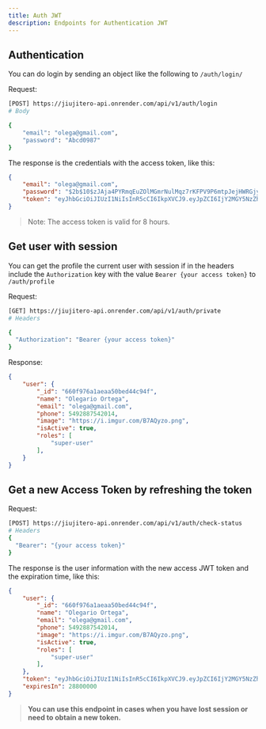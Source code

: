 ```yaml
---
title: Auth JWT
description: Endpoints for Authentication JWT
---
```


## Authentication

You can do login by sending an object like the following to `/auth/login/`

Request:

```sh
[POST] https://jiujitero-api.onrender.com/api/v1/auth/login
# Body

{
	"email": "olega@gmail.com",	
	"password": "Abcd0987"
}
```

The response is the credentials with the access token, like this:

```json
{
	"email": "olega@gmail.com",
	"password": "$2b$10$zJAja4PYRmqEuZOlMGmrNulMqz7rKFPV9P6mtpJejHWRGjy1QO07S",
	"token": "eyJhbGciOiJIUzI1NiIsInR5cCI6IkpXVCJ9.eyJpZCI6IjY2MGY5NzZhMWFlYWE1MGJlZDQ0Yzk0ZiIsImlhdCI6MTcxMjI5OTg2MCwiZXhwIjoxNzEyMzI4NjYwfQ.CbyX4NSX1IZbPyMat9TQcogAvGG1SzZmhN9gi8_wmls"
}
```

> Note: The access token is valid for 8 hours.

## Get user with session

You can get the profile the current user with session if in the headers include the `Authorization` key with the value `Bearer {your access token}` to `/auth/profile`

Request:

```sh
[GET] https://jiujitero-api.onrender.com/api/v1/auth/private
# Headers

{
  "Authorization": "Bearer {your access token}"
}
```

Response:

```json
{
    "user": {
        "_id": "660f976a1aeaa50bed44c94f",
        "name": "Olegario Ortega",
        "email": "olega@gmail.com",
        "phone": 5492887542014,
        "image": "https://i.imgur.com/B7AQyzo.png",
        "isActive": true,
        "roles": [
            "super-user"
        ],
    }
}
```

## Get a new Access Token by refreshing the token

Request:

```sh
[POST] https://jiujitero-api.onrender.com/api/v1/auth/check-status
# Headers
{
  "Bearer": "{your access token}"
}
```

The response is the user information with the new access JWT token and the expiration time, like this:

```json
{
	"user": {
		"_id": "660f976a1aeaa50bed44c94f",
		"name": "Olegario Ortega",
		"email": "olega@gmail.com",
		"phone": 5492887542014,
		"image": "https://i.imgur.com/B7AQyzo.png",
		"isActive": true,
		"roles": [
			"super-user"
		],
	},
	"token": "eyJhbGciOiJIUzI1NiIsInR5cCI6IkpXVCJ9.eyJpZCI6IjY2MGY5NzZhMWFlYWE1MGJlZDQ0Yzk0ZiIsImlhdCI6MTcxMjI5OTg3OSwiZXhwIjoxNzEyMzI4Njc5fQ.2eH2TkoL_aIb-wa5wilMkx48bhgpCjpuuQ6DD_wrQVw",
	"expiresIn": 28800000
}
```

> **You can use this endpoint in cases when you have lost session or need to obtain a new token.**